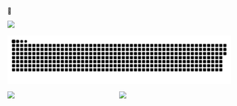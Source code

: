 🌈


<img width="300px" src="https://count.getloli.com/get/@xm17906193?theme=gelbooru"></img>

![](./assets/github-contribution-grid-snake-dark.svg)

<div align="center">
  <img align="left" height="180px" src="https://github-readme-stats.vercel.app/api?username=AceXiamo&include_all_commits=true&count_private-true&custom_title=xiamo%20GitHub%20Stats&line_height=30&show_icons=true&hide_border=true&bg_color=192133&title_color=efb752&icon_color=efb752&text_color=70bed9" />
  <img height="180px" src="https://github-readme-stats.vercel.app/api/top-langs/?username=xm17906193&layout=compact&langs_count=6&text_color=70bed9&icon_color=fff&title_color=efb752&bg_color=192133&theme=graywhite" />
</div>


